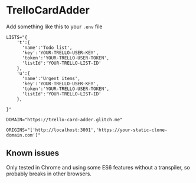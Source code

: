 # TrelloCardAdder

Add something like this to your `.env` file

```
LISTS="{
    't':{
      'name':'Todo list',
      'key':'YOUR-TRELLO-USER-KEY',
      'token':'YOUR-TRELLO-USER-TOKEN',
      'listId':'YOUR-TRELLO-LIST-ID'
    },
    'u':{
      'name':'Urgent items',
      'key':'YOUR-TRELLO-USER-KEY',
      'token':'YOUR-TRELLO-USER-TOKEN',
      'listId':'YOUR-TRELLO-LIST-ID'
    },

}"

DOMAIN="https://trello-card-adder.glitch.me"

ORIGINS="['http://localhost:3001','https://your-static-clone-domain.com']"
```

## Known issues

Only tested in Chrome and using some ES6 features without a transpiler, so probably breaks in other browsers.
